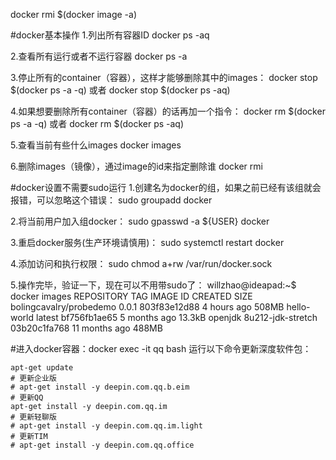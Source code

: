 docker rmi $(docker image -a)

#docker基本操作
1.列出所有容器ID
	docker ps -aq

2.查看所有运行或者不运行容器
	docker ps -a

3.停止所有的container（容器），这样才能够删除其中的images：
	docker stop $(docker ps -a -q) 或者 docker stop $(docker ps -aq) 

4.如果想要删除所有container（容器）的话再加一个指令：
	docker rm $(docker ps -a -q) 或者 docker rm $(docker ps -aq) 

5.查看当前有些什么images
	docker images

6.删除images（镜像），通过image的id来指定删除谁
	docker rmi <image id>


#docker设置不需要sudo运行
1.创建名为docker的组，如果之前已经有该组就会报错，可以忽略这个错误：
    sudo groupadd docker

2.将当前用户加入组docker：
    sudo gpasswd -a ${USER} docker

3.重启docker服务(生产环境请慎用)：
    sudo systemctl restart docker

4.添加访问和执行权限：
    sudo chmod a+rw /var/run/docker.sock

5.操作完毕，验证一下，现在可以不用带sudo了：
    willzhao@ideapad:~$ docker images
    REPOSITORY                TAG                 IMAGE ID            CREATED             SIZE
    bolingcavalry/probedemo   0.0.1               803f83e12d88        4 hours ago         508MB
    hello-world               latest              bf756fb1ae65        5 months ago        13.3kB
    openjdk                   8u212-jdk-stretch   03b20c1fa768        11 months ago       488MB

#进入docker容器：docker exec -it qq bash 运行以下命令更新深度软件包：

    apt-get update
    # 更新企业版
    # apt-get install -y deepin.com.qq.b.eim 
    # 更新QQ
    apt-get install -y deepin.com.qq.im
    # 更新轻聊版
    # apt-get install -y deepin.com.qq.im.light 
    # 更新TIM
    # apt-get install -y deepin.com.qq.office

